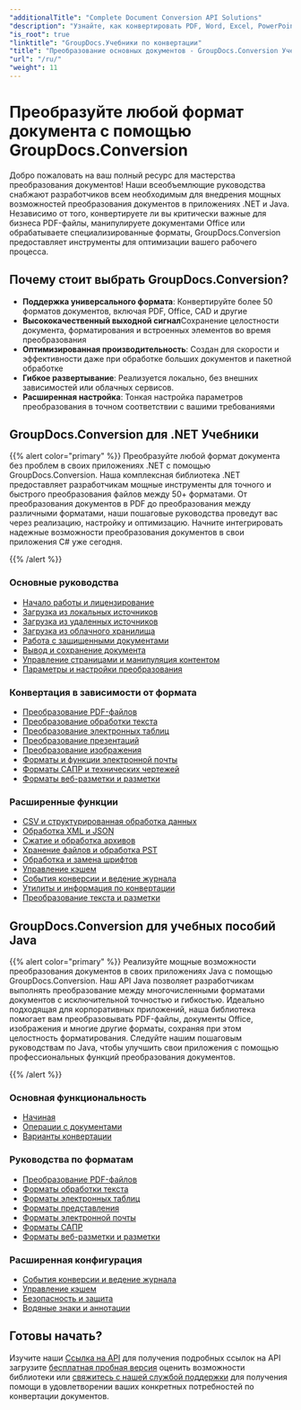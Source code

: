 ```yaml
---
"additionalTitle": "Complete Document Conversion API Solutions"
"description": "Узнайте, как конвертировать PDF, Word, Excel, PowerPoint и 50+ форматов с помощью наших пошаговых руководств. Внедрите бесшовное преобразование документов в свои приложения."
"is_root": true
"linktitle": "GroupDocs.Учебники по конвертации"
"title": "Преобразование основных документов - GroupDocs.Conversion Учебники и руководства"
"url": "/ru/"
"weight": 11
---
```


# Преобразуйте любой формат документа с помощью GroupDocs.Conversion

Добро пожаловать на ваш полный ресурс для мастерства преобразования документов! Наши всеобъемлющие руководства снабжают разработчиков всем необходимым для внедрения мощных возможностей преобразования документов в приложениях .NET и Java. Независимо от того, конвертируете ли вы критически важные для бизнеса PDF-файлы, манипулируете документами Office или обрабатываете специализированные форматы, GroupDocs.Conversion предоставляет инструменты для оптимизации вашего рабочего процесса.

## Почему стоит выбрать GroupDocs.Conversion?

- **Поддержка универсального формата**: Конвертируйте более 50 форматов документов, включая PDF, Office, CAD и другие
- **Высококачественный выходной сигнал**Сохранение целостности документа, форматирования и встроенных элементов во время преобразования
- **Оптимизированная производительность**: Создан для скорости и эффективности даже при обработке больших документов и пакетной обработке
- **Гибкое развертывание**: Реализуется локально, без внешних зависимостей или облачных сервисов.
- **Расширенная настройка**: Тонкая настройка параметров преобразования в точном соответствии с вашими требованиями

## GroupDocs.Conversion для .NET Учебники

{{% alert color="primary" %}}
Преобразуйте любой формат документа без проблем в своих приложениях .NET с помощью GroupDocs.Conversion. Наша комплексная библиотека .NET предоставляет разработчикам мощные инструменты для точного и быстрого преобразования файлов между 50+ форматами. От преобразования документов в PDF до преобразования между различными форматами, наши пошаговые руководства проведут вас через реализацию, настройку и оптимизацию. Начните интегрировать надежные возможности преобразования документов в свои приложения C# уже сегодня.

{{% /alert %}}

### Основные руководства

- [Начало работы и лицензирование](./net/getting-started-licensing/)
- [Загрузка из локальных источников](./net/loading-from-local-sources/)
- [Загрузка из удаленных источников](./net/loading-from-remote-sources/)
- [Загрузка из облачного хранилища](./net/loading-from-cloud-storage/)
- [Работа с защищенными документами](./net/working-with-secure-documents/)
- [Вывод и сохранение документа](./net/document-output-saving/)
- [Управление страницами и манипуляция контентом](./net/page-management-content-manipulation/)
- [Параметры и настройки преобразования](./net/conversion-options-settings/)

### Конвертация в зависимости от формата

- [Преобразование PDF-файлов](./net/pdf-conversion/)
- [Преобразование обработки текста](./net/word-processing-conversion/)
- [Преобразование электронных таблиц](./net/spreadsheet-conversion/)
- [Преобразование презентаций](./net/presentation-conversion/)
- [Преобразование изображения](./net/image-conversion/)
- [Форматы и функции электронной почты](./net/email-formats-features/)
- [Форматы САПР и технических чертежей](./net/cad-technical-drawing-formats/)
- [Форматы веб-разметки и разметки](./net/web-markup-formats/)

### Расширенные функции

- [CSV и структурированная обработка данных](./net/csv-structured-data-processing/)
- [Обработка XML и JSON](./net/xml-json-processing/)
- [Сжатие и обработка архивов](./net/compression-archive-handling/)
- [Хранение файлов и обработка PST](./net/storage-files-pst-processing/)
- [Обработка и замена шрифтов](./net/font-handling-substitution/)
- [Управление кэшем](./net/cache-management/)
- [События конверсии и ведение журнала](./net/conversion-events-logging/)
- [Утилиты и информация по конвертации](./net/conversion-utilities-information/)
- [Преобразование текста и разметки](./net/text-markup-conversion/)

## GroupDocs.Conversion для учебных пособий Java

{{% alert color="primary" %}}
Реализуйте мощные возможности преобразования документов в своих приложениях Java с помощью GroupDocs.Conversion. Наш API Java позволяет разработчикам выполнять преобразование между многочисленными форматами документов с исключительной точностью и гибкостью. Идеально подходящая для корпоративных приложений, наша библиотека помогает вам преобразовывать PDF-файлы, документы Office, изображения и многие другие форматы, сохраняя при этом целостность форматирования. Следуйте нашим пошаговым руководствам по Java, чтобы улучшить свои приложения с помощью профессиональных функций преобразования документов.

{{% /alert %}}

### Основная функциональность

- [Начиная](./java/getting-started/)
- [Операции с документами](./java/document-operations/)
- [Варианты конвертации](./java/conversion-options/)

### Руководства по форматам

- [Преобразование PDF-файлов](./java/pdf-conversion/)
- [Форматы обработки текста](./java/word-processing-formats/)
- [Форматы электронных таблиц](./java/spreadsheet-formats/)
- [Форматы представления](./java/presentation-formats/)
- [Форматы электронной почты](./java/email-formats/)
- [Форматы САПР](./java/cad-formats/)
- [Форматы веб-разметки и разметки](./java/web-markup-formats/)

### Расширенная конфигурация

- [События конверсии и ведение журнала](./java/conversion-events-logging/)
- [Управление кэшем](./java/cache-management/)
- [Безопасность и защита](./java/security-protection/)
- [Водяные знаки и аннотации](./java/watermarks-annotations/)

## Готовы начать?

Изучите наши [Ссылка на API](https://reference.groupdocs.com/) для получения подробных ссылок на API загрузите [бесплатная пробная версия](https://releases.groupdocs.com/) оценить возможности библиотеки или [свяжитесь с нашей службой поддержки](https://forum.groupdocs.com/) для получения помощи в удовлетворении ваших конкретных потребностей по конвертации документов.